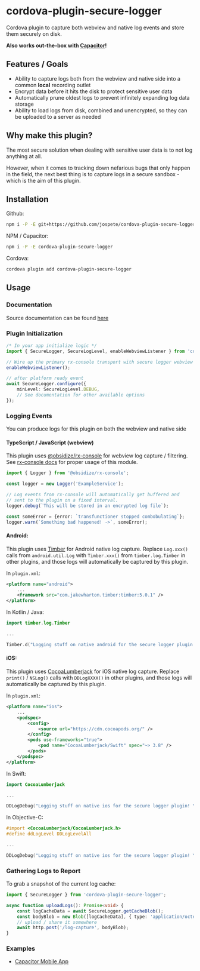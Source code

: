 # cordova-plugin-secure-logger

Cordova plugin to capture both webview and native log events and store them securely on disk.

**Also works out-the-box with [Capacitor](https://capacitorjs.com/)!**

## Features / Goals

- Ability to capture logs both from the webview and native side into a common **local** recording outlet
- Encrypt data before it hits the disk to protect sensitive user data
- Automatically prune oldest logs to prevent infinitely expanding log data storage
- Ability to load logs from disk, combined and unencrypted, so they can be uploaded to a server as needed

## Why make this plugin?

The most secure solution when dealing with sensitive user data is to not log anything at all.

However, when it comes to tracking down nefarious bugs that only happen in the field, the next
best thing is to capture logs in a secure sandbox - which is the aim of this plugin.

## Installation

Github:

```bash
npm i -P -E git+https://github.com/jospete/cordova-plugin-secure-logger.git#1.4.5
```

NPM / Capacitor:

```bash
npm i -P -E cordova-plugin-secure-logger
```

Cordova:

```bash
cordova plugin add cordova-plugin-secure-logger
```

## Usage

### Documentation

Source documentation can be found [here](https://jospete.github.io/cordova-plugin-secure-logger/)

### Plugin Initialization

```typescript
/* In your app initialize logic */
import { SecureLogger, SecureLogLevel, enableWebviewListener } from 'cordova-plugin-secure-logger';

// Wire up the primary rx-console transport with secure logger webview proxy.
enableWebviewListener();

// after platform ready event
await SecureLogger.configure({
    minLevel: SecureLogLevel.DEBUG,
    // See documentation for other available options
});
```

### Logging Events

You can produce logs for this plugin on both the webview and native side

#### TypeScript / JavaScript (webview)

This plugin uses [@obsidize/rx-console](https://www.npmjs.com/package/@obsidize/rx-console)
for webview log capture / filtering. See [rx-console docs](https://jospete.github.io/obsidize-rx-console/)
for proper usage of this module.

```typescript
import { Logger } from '@obsidize/rx-console';

const logger = new Logger('ExampleService');

// Log events from rx-console will automatically get buffered and 
// sent to the plugin on a fixed interval.
logger.debug(`This will be stored in an encrypted log file`);

const someError = {error: `transfunctioner stopped combobulating`};
logger.warn(`Something bad happened! ->`, someError);
```

#### Android:

This plugin uses [Timber](https://github.com/JakeWharton/timber) for Android native log capture.
Replace `Log.xxx()` calls from `android.util.Log` with `Timber.xxx()` from `timber.log.Timber`
in other plugins, and those logs will automatically be captured by this plugin.

In `plugin.xml`:

```xml
<platform name="android">
    ...
    <framework src="com.jakewharton.timber:timber:5.0.1" />
</platform>
```

In Kotlin / Java:

```kotlin
import timber.log.Timber

...

Timber.d("Logging stuff on native android for the secure logger plugin! Yay native logs!")
```

#### iOS:

This plugin uses [CocoaLumberjack](https://github.com/CocoaLumberjack/CocoaLumberjack) for iOS native log capture.
Replace `print()` / `NSLog()` calls with `DDLogXXXX()`
in other plugins, and those logs will automatically be captured by this plugin.

In `plugin.xml`:

```xml
<platform name="ios">
    ...
    <podspec>
        <config>
            <source url="https://cdn.cocoapods.org/" />
        </config>
        <pods use-frameworks="true">
            <pod name="CocoaLumberjack/Swift" spec="~> 3.8" />
        </pods>
    </podspec>
</platform>
```

In Swift:

```swift
import CocoaLumberjack

...

DDLogDebug("Logging stuff on native ios for the secure logger plugin! Yay native logs!")
```

In Objective-C:

```objective-c
#import <CocoaLumberjack/CocoaLumberjack.h>
#define ddLogLevel DDLogLevelAll

...

DDLogDebug("Logging stuff on native ios for the secure logger plugin! Yay native logs!");
```

### Gathering Logs to Report

To grab a snapshot of the current log cache:

```typescript
import { SecureLogger } from 'cordova-plugin-secure-logger';

async function uploadLogs(): Promise<void> {
    const logCacheData = await SecureLogger.getCacheBlob();
    const bodyBlob = new Blob([logCacheData], { type: 'application/octet-stream' });
    // upload / share it somewhere
    await http.post('/log-capture', bodyBlob);
}
```

### Examples

- [Capacitor Mobile App](https://github.com/jospete/ionic-native-file-logging-example)